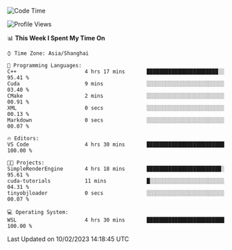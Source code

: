 <!--START_SECTION:waka-->
![Code Time](http://img.shields.io/badge/Code%20Time-626%20hrs%2024%20mins-blue)

![Profile Views](http://img.shields.io/badge/Profile%20Views-2-blue)

📊 **This Week I Spent My Time On** 

```text
⌚︎ Time Zone: Asia/Shanghai

💬 Programming Languages: 
C++                      4 hrs 17 mins       ███████████████████████░░   95.41 % 
Cuda                     9 mins              ░░░░░░░░░░░░░░░░░░░░░░░░░   03.40 % 
CMake                    2 mins              ░░░░░░░░░░░░░░░░░░░░░░░░░   00.91 % 
XML                      0 secs              ░░░░░░░░░░░░░░░░░░░░░░░░░   00.13 % 
Markdown                 0 secs              ░░░░░░░░░░░░░░░░░░░░░░░░░   00.07 % 

🔥 Editors: 
VS Code                  4 hrs 30 mins       █████████████████████████   100.00 % 

🐱‍💻 Projects: 
SimpleRenderEngine       4 hrs 18 mins       ████████████████████████░   95.61 % 
cuda-tutorials           11 mins             █░░░░░░░░░░░░░░░░░░░░░░░░   04.31 % 
tinyobjloader            0 secs              ░░░░░░░░░░░░░░░░░░░░░░░░░   00.07 % 

💻 Operating System: 
WSL                      4 hrs 30 mins       █████████████████████████   100.00 % 

```


 Last Updated on 10/02/2023 14:18:45 UTC
<!--END_SECTION:waka-->